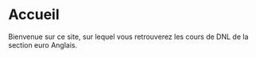 # Accueil

Bienvenue sur ce site, sur lequel vous retrouverez les cours de DNL de la section euro Anglais.

